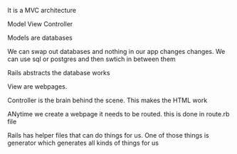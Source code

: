 It is a MVC architecture

Model View Controller

Models are databases

We can swap out databases and nothing in our app changes changes. We can use sql or postgres and then swtich in between them 

Rails abstracts the database works

View are webpages.


Controller is the brain behind the scene. This makes the HTML work 

ANytime we create a webpage it needs to be routed. this is done in route.rb file

Rails has helper files that can do things for us. One of those things is generator which generates all kinds of things for us